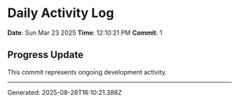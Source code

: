 # Daily Activity Log

**Date**: Sun Mar 23 2025
**Time**: 12:10:21 PM
**Commit**: 1

## Progress Update

This commit represents ongoing development activity.

---
Generated: 2025-08-28T16:10:21.388Z
